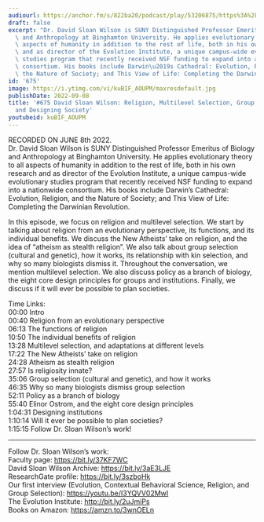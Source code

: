 ```yaml
---
audiourl: https://anchor.fm/s/822ba20/podcast/play/53206875/https%3A%2F%2Fd3ctxlq1ktw2nl.cloudfront.net%2Fstaging%2F2022-5-8%2Fa2270eb4-37d2-5f03-3c77-dea7521a506f.m4a
draft: false
excerpt: "Dr. David Sloan Wilson is SUNY Distinguished Professor Emeritus of Biology\
  \ and Anthropology at Binghamton University. He applies evolutionary theory to all\
  \ aspects of humanity in addition to the rest of life, both in his own research\
  \ and as director of the Evolution Institute, a unique campus-wide evolutionary\
  \ studies program that recently received NSF funding to expand into a nationwide\
  \ consortium. His books include Darwin\u2019s Cathedral: Evolution, Religion, and\
  \ the Nature of Society; and This View of Life: Completing the Darwinian Revolution."
id: '675'
image: https://i.ytimg.com/vi/kuBIF_AOUPM/maxresdefault.jpg
publishDate: 2022-09-08
title: '#675 David Sloan Wilson: Religion, Multilevel Selection, Group Selection,
  and Designing Society'
youtubeid: kuBIF_AOUPM
---
```

<div class="timelinks">

RECORDED ON JUNE 8th 2022.  
Dr. David Sloan Wilson is SUNY Distinguished Professor Emeritus of Biology and Anthropology at Binghamton University. He applies evolutionary theory to all aspects of humanity in addition to the rest of life, both in his own research and as director of the Evolution Institute, a unique campus-wide evolutionary studies program that recently received NSF funding to expand into a nationwide consortium. His books include Darwin’s Cathedral: Evolution, Religion, and the Nature of Society; and This View of Life: Completing the Darwinian Revolution.

In this episode, we focus on religion and multilevel selection. We start by talking about religion from an evolutionary perspective, its functions, and its individual benefits. We discuss the New Atheists’ take on religion, and the idea of “atheism as stealth religion”. We also talk about group selection (cultural and genetic), how it works, its relationship with kin selection, and why so many biologists dismiss it. Throughout the conversation, we mention multilevel selection. We also discuss policy as a branch of biology, the eight core design principles for groups and institutions. Finally, we discuss if it will ever be possible to plan societies.

Time Links:  
<time>00:00</time> Intro  
<time>00:40</time> Religion from an evolutionary perspective  
<time>06:13</time> The functions of religion  
<time>10:50</time> The individual benefits of religion  
<time>13:28</time> Multilevel selection, and adaptations at different levels  
<time>17:22</time> The New Atheists’ take on religion  
<time>24:28</time> Atheism as stealth religion  
<time>27:57</time> Is religiosity innate?  
<time>35:06</time> Group selection (cultural and genetic), and how it works  
<time>46:35</time> Why so many biologists dismiss group selection  
<time>52:11</time> Policy as a branch of biology  
<time>55:40</time> Elinor Ostrom, and the eight core design principles  
<time>1:04:31</time> Designing institutions  
<time>1:10:14</time> Will it ever be possible to plan societies?  
<time>1:15:15</time> Follow Dr. Sloan Wilson’s work!

---

Follow Dr. Sloan Wilson’s work:  
Faculty page: https://bit.ly/37KF7WC  
David Sloan Wilson Archive: https://bit.ly/3aE3LJE  
ResearchGate profile: https://bit.ly/3szboHk  
Our first interview (Evolution, Contextual Behavioral Science, Religion, and Group Selection): https://youtu.be/I3YQVV02MwI  
The Evolution Institute: http://bit.ly/2uJmiPs  
Books on Amazon: https://amzn.to/3wnOELn
</div>

